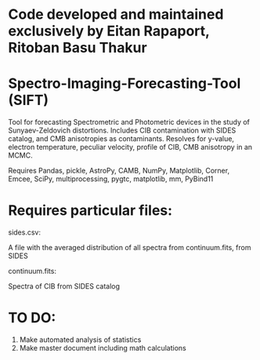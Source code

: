 # Code developed and maintained exclusively by Eitan Rapaport, Ritoban Basu Thakur
# Spectro-Imaging-Forecasting-Tool (SIFT)
Tool for forecasting Spectrometric and Photometric devices in the study of Sunyaev-Zeldovich distortions.
Includes CIB contamination with SIDES catalog, and CMB anisotropies as contaminants.
Resolves for y-value, electron temperature, peculiar velocity, profile of CIB, CMB anisotropy in an MCMC.

Requires Pandas, pickle, AstroPy, CAMB, NumPy, Matplotlib, Corner, Emcee, SciPy, multiprocessing, pygtc, matplotlib, mm, PyBind11

# Requires particular files:

sides.csv:

A file with the averaged distribution of all spectra from continuum.fits, from SIDES

continuum.fits:

Spectra of CIB from SIDES catalog


# TO DO:

1. Make automated analysis of statistics
2. Make master document including math calculations